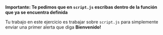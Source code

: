 **Importante: Te pedimos que en `script.js` escribas dentro de la función que ya se encuentra definida**

Tu trabajo en este ejercicio es trabajar sobre `script.js` para simplemente enviar una primer alerta que diga **Bienvenido!**